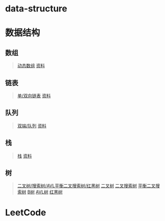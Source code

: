 # data-structure
# 数据结构
## 数组
> [动态数组](https://github.com/iathanasy/data-structure/tree/master/src/main/java/top/icss/list/array)
> [资料](http://note.youdao.com/s/Xeyxt7G4)
## 链表
> [单/双向链表](https://github.com/iathanasy/data-structure/tree/master/src/main/java/top/icss/list/linkedlist)
> [资料](http://note.youdao.com/s/2t2fCSMA)
## 队列
> [双端/队列](https://github.com/iathanasy/data-structure/tree/master/src/main/java/top/icss/queue)
> [资料](http://note.youdao.com/s/FBTZnlBZ)
## 栈
> [栈](https://github.com/iathanasy/data-structure/tree/master/src/main/java/top/icss/stack)
> [资料](http://note.youdao.com/s/8SAYFhr8)
## 树
> [二叉树/搜索树/AVL平衡二叉搜索树/红黑树](https://github.com/iathanasy/data-structure/tree/master/src/main/java/top/icss/tree)
> [二叉树](http://note.youdao.com/s/Xn5ES0M1)
> [二叉搜索树](http://note.youdao.com/s/1U4TlC8t)
> [平衡二叉搜索树](http://note.youdao.com/s/VDelHPKf)
> [B树](http://note.youdao.com/s/Lf6hzoqk)
> [AVL树](http://note.youdao.com/s/5oxyLFx3)
> [红黑树](http://note.youdao.com/s/Bt3Hikhc)
# LeetCode

